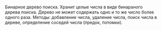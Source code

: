 Бинарное дерево поиска.
Хранит целые числа в виде бинараного дерева поиска. Дерево не может содержать одно и то же число более одного раза.
Методы: добавление числа, удаление числа, поиск числа в дереве, определение соседей числа (предок, потомки).
        
